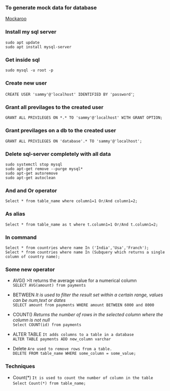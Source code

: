 ### To generate mock data for database
<a href="https://www.mockaroo.com/">Mockaroo</a>

### Install my sql server
```
sudo apt update
sudo apt install mysql-server
```

### Get inside sql
`sudo mysql -u root -p`

### Create new user
`CREATE USER 'sammy'@'localhost' IDENTIFIED BY 'password'`;

### Grant  all previlages to the created user
`GRANT ALL PRIVILEGES ON *.* TO 'sammy'@'localhost' WITH GRANT OPTION;`  

### Grant  previlages on a db to the created user
`GRANT ALL PRIVILEGES ON 'database'.* TO 'sammy'@'localhost';`  

### Delete sql-server completely with all data
```
sudo systemctl stop mysql   
sudo apt-get remove --purge mysql*   
sudo apt-get autoremove   
sudo apt-get autoclean
```


### And and Or operator
`Select * from table_name where column1=1 Or/And column1=2;`


### As alias 
`Select * from table_name as t where t.column1=1 Or/And t.column1=2;`

### In command 
```
Select * from countries where name In ('India','Usa','Franch');
Select * from countries where name In (Subquery which returns a single column of country name);
```


### Some new operator
* AVG()  >It returns the average value for a numerical column     
`SELECT AVG(amount) from payments`  
   
* BETWEEN  _It is used to filter the result set within a certain range, values can be num,text or dates_   
`SELECT amount from payments WHERE amount BETWEEN 6000 and 8000`   
   
* COUNT()   *Returns the number of rows in the selected column where the column is not null*   
`Select COUNT(id) from payments`   
   
* ALTER TABLE  `It adds columns to a table in a database`   
`ALTER TABLE payments ADD new_column varchar`  
   
* Delete  `Are used to remove rows from a table.`   
`DELETE FROM table_name WHERE some_column = some_value;`   


### Techniques
* Count(*)  `It is used to count the number of column in the table`   
`Select Count(*) from table_name;`   
